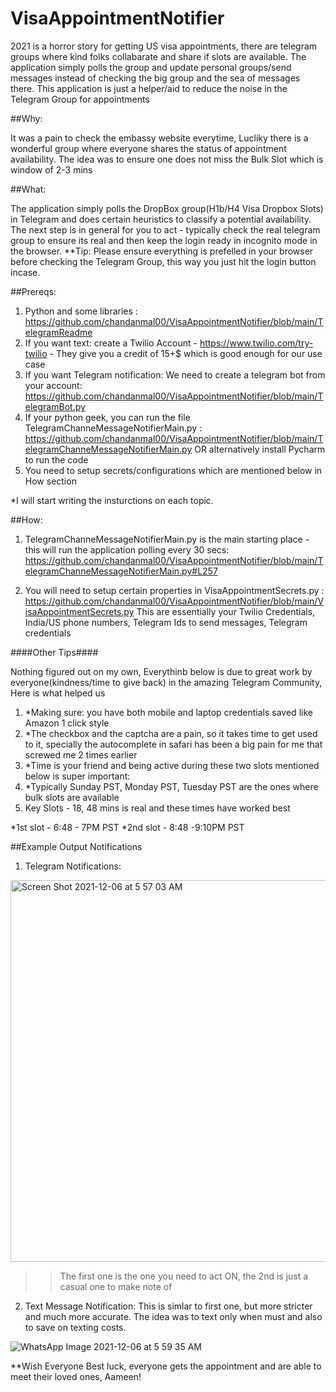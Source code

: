 # VisaAppointmentNotifier
2021 is a horror story for getting US visa appointments, there are telegram groups where kind folks collabarate and share if slots are available. The application simply polls the group and update personal groups/send messages instead of checking the big group and the sea of messages there. This application is just a helper/aid to reduce the noise in the Telegram Group for appointments

##Why:

It was a pain to check the embassy website everytime, Lucliky there is a wonderful group where everyone shares the status of appointment availability. 
The idea was to ensure one does not miss the Bulk Slot which is window of 2-3 mins

##What:

The application simply polls the DropBox group(H1b/H4 Visa Dropbox Slots) in Telegram and does certain heuristics to classify a potential availability.
The next step is in general for you to act - typically check the real telegram group to ensure its real and then keep the login ready in incognito mode in the browser.
**Tip: Please ensure everything is prefelled in your browser before checking the Telegram Group, this way you just hit the login button incase.


##Prereqs:

1. Python and some libraries : https://github.com/chandanmal00/VisaAppointmentNotifier/blob/main/TelegramReadme
2. If you want text: create a Twilio Account - https://www.twilio.com/try-twilio  - They give you a credit of 15+$ which is good enough for our use case
3. If you want Telegram notification: We need to create a telegram bot from your account:  https://github.com/chandanmal00/VisaAppointmentNotifier/blob/main/TelegramBot.py
4. If your python geek, you can run the file TelegramChanneMessageNotifierMain.py : https://github.com/chandanmal00/VisaAppointmentNotifier/blob/main/TelegramChanneMessageNotifierMain.py
OR alternatively install Pycharm to run the code
5. You need to setup secrets/configurations which are mentioned below in How section

*I will start writing the insturctions on each topic.

##How:

1. TelegramChanneMessageNotifierMain.py is the main starting place - this will run the application polling every 30 secs: https://github.com/chandanmal00/VisaAppointmentNotifier/blob/main/TelegramChanneMessageNotifierMain.py#L257

2. You will need to setup certain properties in VisaAppointmentSecrets.py : https://github.com/chandanmal00/VisaAppointmentNotifier/blob/main/VisaAppointmentSecrets.py
This are essentially your Twilio Credentials, India/US phone numbers, Telegram Ids to send messages, Telegram credentials

####Other Tips####

Nothing figured out on my own, Everythinb below is due to great work by everyone(kindness/time to give back) in the amazing Telegram Community, Here is what helped us

1. *Making sure: you have both mobile and laptop credentials saved like Amazon 1 click style
2. *The checkbox and the captcha are a pain, so it takes time to get used to it, specially the autocomplete in safari has been a big pain for me that screwed me 2 times earlier
3. *Time is your friend and being active during these two slots mentioned below is super important:
4. *Typically Sunday PST, Monday PST, Tuesday PST are the ones where bulk slots are available
5. Key Slots - 18, 48 mins is real and these times have worked best

*1st slot - 6:48 - 7PM  PST
*2nd slot - 8:48 -9:10PM PST


##Example Output Notifications

1. Telegram Notifications:
<img width="611" alt="Screen Shot 2021-12-06 at 5 57 03 AM" src="https://user-images.githubusercontent.com/25375284/144770351-75658867-5ad2-4160-9e75-999b196b178d.png">

>>The first one is the one you need to act ON, the 2nd is just a casual one to make note of

2. Text Message Notification:
This is simlar to first one, but more stricter and much more accurate. The idea was to text only when must and also to save on texting costs.

![WhatsApp Image 2021-12-06 at 5 59 35 AM](https://user-images.githubusercontent.com/25375284/144770470-a0e3b7eb-7624-4333-827e-396852717dfa.jpeg)



**Wish Everyone Best luck, everyone gets the appointment and are able to meet their loved ones, Aameen!











